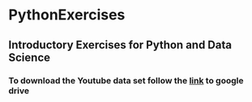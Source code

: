 # PythonExercises
## Introductory Exercises for Python and Data Science

### To download the Youtube data set follow the [link](https://drive.google.com/open?id=1y8_DmLZtGTdNwUygW5Z7XlO19mSe48HL) to google drive

